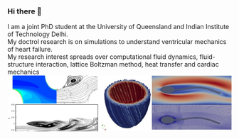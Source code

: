 ### Hi there 👋
I am a joint PhD student at the University of Queensland and Indian Institute of Technology Delhi.  
My doctrol research is on simulations to understand ventricular mechanics of heart failure.  
My research interest spreads over computational fluid dynamics, fluid- structure interaction, lattice Boltzman method, heat transfer and cardiac mechanics  
![research_theme_image](jijo_research.jpg)



<!--
**jijoderick/jijoderick** is a ✨ _special_ ✨ repository because its `README.md` (this file) appears on your GitHub profile.

Here are some ideas to get you started:

- 🔭 I’m currently working on ...
- 🌱 I’m currently learning ...
- 👯 I’m looking to collaborate on ...
- 🤔 I’m looking for help with ...
- 💬 Ask me about ...
- 📫 How to reach me: ...
- 😄 Pronouns: ...
- ⚡ Fun fact: ...

-->
